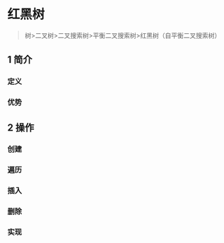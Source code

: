 # 红黑树
> 树>二叉树>二叉搜索树>平衡二叉搜索树>红黑树（自平衡二叉搜索树）

## 1 简介

### 定义


### 优势

## 2 操作

### 创建

### 遍历

### 插入

### 删除

### 实现

```

```
